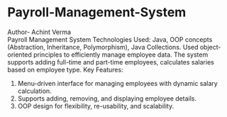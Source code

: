 # Payroll-Management-System
Author- Achint Verma
<br>
Payroll Management System
Technologies Used: Java, OOP concepts (Abstraction, Inheritance, Polymorphism), Java Collections. Used object-oriented principles to efficiently manage employee data. The system supports adding full-time and part-time
employees, calculates salaries based on employee type.
Key Features:
<br>
1. Menu-driven interface for managing employees with dynamic salary calculation. <br>
2. Supports adding, removing, and displaying employee details. <br>
3. OOP design for flexibility, re-usability, and scalability.
